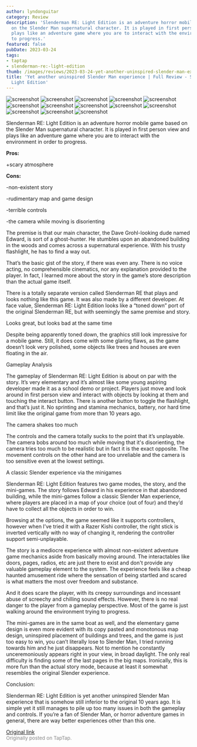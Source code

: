 ```yaml
---
author: lyndonguitar
category: Review
description: 'Slenderman RE: Light Edition is an adventure horror mobile game based
  on the Slender Man supernatural character. It is played in first person view and
  plays like an adventure game where you are to interact with the environment in order
  to progress.'
featured: false
pubDate: 2023-03-24
tags:
- taptap
- slenderman-re:-light-edition
thumb: /images/reviews/2023-03-24-yet-another-uninspired-slender-man-experience--full-review---slenderman-re-light-edition-0.avif
title: 'Yet another uninspired Slender Man experience | Full Review - Slenderman RE:
  Light Edition'
---
```


<div class="gallery">
  <img src="/images/reviews/2023-03-24-yet-another-uninspired-slender-man-experience--full-review---slenderman-re-light-edition-0.avif" alt="screenshot" />
  <img src="/images/reviews/2023-03-24-yet-another-uninspired-slender-man-experience--full-review---slenderman-re-light-edition-1.avif" alt="screenshot" />
  <img src="/images/reviews/2023-03-24-yet-another-uninspired-slender-man-experience--full-review---slenderman-re-light-edition-2.avif" alt="screenshot" />
  <img src="/images/reviews/2023-03-24-yet-another-uninspired-slender-man-experience--full-review---slenderman-re-light-edition-3.avif" alt="screenshot" />
  <img src="/images/reviews/2023-03-24-yet-another-uninspired-slender-man-experience--full-review---slenderman-re-light-edition-4.avif" alt="screenshot" />
  <img src="/images/reviews/2023-03-24-yet-another-uninspired-slender-man-experience--full-review---slenderman-re-light-edition-5.avif" alt="screenshot" />
  <img src="/images/reviews/2023-03-24-yet-another-uninspired-slender-man-experience--full-review---slenderman-re-light-edition-6.avif" alt="screenshot" />
  <img src="/images/reviews/2023-03-24-yet-another-uninspired-slender-man-experience--full-review---slenderman-re-light-edition-7.avif" alt="screenshot" />
  <img src="/images/reviews/2023-03-24-yet-another-uninspired-slender-man-experience--full-review---slenderman-re-light-edition-8.avif" alt="screenshot" />
  <img src="/images/reviews/2023-03-24-yet-another-uninspired-slender-man-experience--full-review---slenderman-re-light-edition-9.avif" alt="screenshot" />
  <img src="/images/reviews/2023-03-24-yet-another-uninspired-slender-man-experience--full-review---slenderman-re-light-edition-10.avif" alt="screenshot" />
  <img src="/images/reviews/2023-03-24-yet-another-uninspired-slender-man-experience--full-review---slenderman-re-light-edition-11.avif" alt="screenshot" />
  <img src="/images/reviews/2023-03-24-yet-another-uninspired-slender-man-experience--full-review---slenderman-re-light-edition-12.avif" alt="screenshot" />
</div>

Slenderman RE: Light Edition is an adventure horror mobile game based on the Slender Man supernatural character. It is played in first person view and plays like an adventure game where you are to interact with the environment in order to progress.


**Pros:**


+scary atmosphere


**Cons:**


-non-existent story

-rudimentary map and game design

-terrible controls

-the camera while moving is disorienting

The premise is that our main character, the Dave Grohl-looking dude named Edward, is sort of a ghost-hunter. He stumbles upon an abandoned building in the woods and comes across a supernatural experience. With his trusty flashlight, he has to find a way out.

That’s the basic gist of the story, if there was even any. There is no voice acting, no comprehensible cinematics, nor any explanation provided to the player. In fact, I learned more about the story in the game’s store description than the actual game itself.

There is a totally separate version called Slenderman RE that plays and looks nothing like this game. It was also made by a different developer. At face value, Slenderman RE: Light Edition looks like a “toned down” port of the original Slenderman RE, but with seemingly the same premise and story.

Looks great, but looks bad at the same time

Despite being apparently toned down, the graphics still look impressive for a mobile game. Still, it does come with some glaring flaws, as the game doesn’t look very polished, some objects like trees and houses are even floating in the air.

Gameplay Analysis

The gameplay of Slenderman RE: Light Edition is about on par with the story. It’s very elementary and it’s almost like some young aspiring developer made it as a school demo or project. Players just move and look around in first person view and interact with objects by looking at them and touching the interact button. There is another button to toggle the flashlight, and that’s just it. No sprinting and stamina mechanics, battery, nor hard time limit like the original game from more than 10 years ago.

The camera shakes too much

The controls and the camera totally sucks to the point that it’s unplayable. The camera bobs around too much while moving that it's disorienting, the camera tries too much to be realistic but in fact it is the exact opposite. The movement controls on the other hand are too unreliable and the camera is too sensitive even at the lowest settings.

A classic Slender experience via the minigames

Slenderman RE: Light Edition features two game modes, the story, and the mini-games. The story follows Edward in his experience in that abandoned building, while the mini-games follow a classic Slender Man experience, where players are placed in a map of your choice (out of four) and they’d have to collect all the objects in order to win.

Browsing at the options, the game seemed like it supports controllers, however when I’ve tried it with a Razer Kishi controller, the right stick is inverted vertically with no way of changing it, rendering the controller support semi-unplayable.

The story is a mediocre experience with almost non-existent adventure game mechanics aside from basically moving around. The interactables like doors, pages, radios, etc are just there to exist and don't provide any valuable gameplay element to the system. The experience feels like a cheap haunted amusement ride where the sensation of being startled and scared is what matters the most over freedom and substance.

And it does scare the player, with its creepy surroundings and incessant abuse of screechy and chilling sound effects. However, there is no real danger to the player from a gameplay perspective. Most of the game is just walking around the environment trying to progress.

The mini-games are in the same boat as well, and the elementary game design is even more evident with its copy pasted and monotonous map design, uninspired placement of buildings and trees, and the game is just too easy to win, you can’t literally lose to Slender Man, I tried running towards him and he just disappears. Not to mention he constantly unceremoniously appears right in your view, in broad daylight. The only real difficulty is finding some of the last pages in the big maps. Ironically, this is more fun than the actual story mode, because at least it somewhat resembles the original Slender experience.

Conclusion:

Slenderman RE: Light Edition is yet another uninspired Slender Man experience that is somehow still inferior to the original 10 years ago. It is simple yet it still manages to pile up too many issues in both the gameplay and controls. If you’re a fan of Slender Man, or horror adventure games in general, there are way better experiences other than this one.

[Original link](https://www.taptap.io/post/4880978)<br><span style="font-size: 0.95em; color: #888;">Originally posted on TapTap.</span>